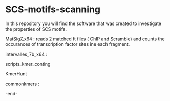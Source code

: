 # SCS-motifs-scanning

In this repository you will find the software that was created to investigate the properties of SCS motifs.

MatSig7_x64 : reads 2 matched ft files ( ChIP and Scramble) and counts the occurances of transcription factor sites ine each fragment.

intervalles_7b_x64 :

scripts_kmer_conting

KmerHunt

commonkmers :

-end-
